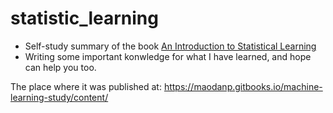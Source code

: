 # statistic_learning
* Self-study summary of the book [An Introduction to Statistical Learning](http://www-bcf.usc.edu/~gareth/ISL/ISLR%20First%20Printing.pdf)
* Writing some important konwledge for what I have learned, and hope can help you too.

The place where it was published at: https://maodanp.gitbooks.io/machine-learning-study/content/ 
